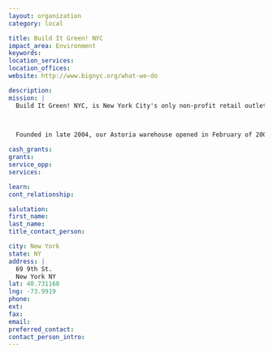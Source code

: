 ```yaml
---
layout: organization
category: local

title: Build It Green! NYC
impact_area: Environment
keywords: 
location_services: 
location_offices: 
website: http://www.bignyc.org/what-we-do

description: 
mission: |
  Build It Green! NYC, is New York City's only non-profit retail outlet for salvaged and surplus building materials. Our reuse centers have everything from panel doors to high end refrigerators and shutters to movie props. Our mission is to keep these materials out of the landfill, while offering deep discounts on their resale. We are working towards reducing the amount of unnecessary construction and demolition (C&D) waste clogging our landfills, which contributes to pollution, GHG emissions, climate change and global warming.

  

  Founded in late 2004, our Astoria warehouse opened in February of 2005. Our second reuse center opened in Gowanus, Brooklyn in November 2011.

cash_grants: 
grants: 
service_opp: 
services: 

learn: 
cont_relationship: 

salutation: 
first_name: 
last_name: 
title_contact_person: 

city: New York
state: NY
address: |
  69 9th St.  
  New York NY 
lat: 40.731168
lng: -73.9919
phone: 
ext: 
fax: 
email: 
preferred_contact: 
contact_person_intro: 
---
```

